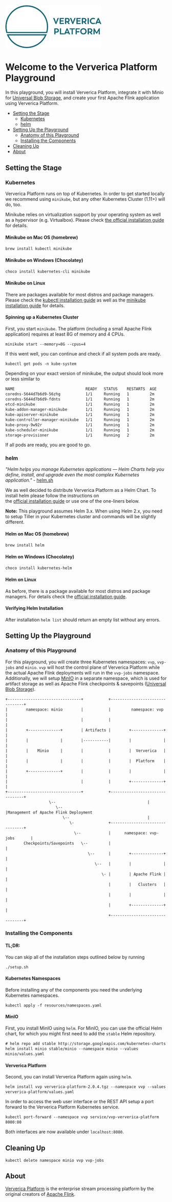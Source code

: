 <img alt="Ververica Platform" src="vvp-logo.png" width="300px" />

# Welcome to the Ververica Platform Playground

In this playground, you will install Ververica Platform, integrate it with Minio for 
[Universal Blob Storage](https://docs.ververica.com/administration/blob_storage.html), and create your first Apache Flink 
application using Ververica Platform.

* [Setting the Stage](#setting-the-stage)
  + [Kubernetes](#kubernetes)
  + [helm](#helm)
* [Setting Up the Playground](#setting-up-the-playground)
  + [Anatomy of this Playground](#anatomy-of-this-playground)
  + [Installing the Components](#installation)
* [Cleaning Up](#teardown)
* [About](#about)

## Setting the Stage

### Kubernetes

Ververica Platform runs on top of Kubernetes. In order to get started locally we recommend using `minikube`, but any 
other Kubernetes Cluster (1.11+) will do, too. 
 
Minikube relies on virtualization support by your operating system as well as a hypervisor (e.g. Virtualbox). Please 
check [the official installation guide](https://kubernetes.io/docs/tasks/tools/install-minikube/#before-you-begin) for details.  

#### Minikube on Mac OS (homebrew)

```
brew install kubectl minikube
```

#### Minikube on Windows (Chocolatey) 

```
choco install kubernetes-cli minikube
```

#### Minikube on Linux

There are packages available for most distros and package managers. Please check 
the [kubectl installation guide](https://kubernetes.io/docs/tasks/tools/install-kubectl/#install-kubectl-on-linux) as 
well as the [minikube installation guide](https://kubernetes.io/docs/tasks/tools/install-minikube/#install-minikube) for details. 

#### Spinning up a Kubernetes Cluster

First, you start `minikube`. The platform (including a small Apache Flink application) requires at least 8G of memory 
and 4 CPUs.  

```
minikube start --memory=8G --cpus=4
```

If this went well, you can continue and check if all system pods are ready.

```
kubectl get pods -n kube-system
``` 

Depending on your exact version of minikube, the output should look more or less similar to

```
NAME                               READY   STATUS    RESTARTS  AGE
coredns-5644d7b6d9-56zhg           1/1     Running   1         2m
coredns-5644d7b6d9-fdnts           1/1     Running   1         2m
etcd-minikube                      1/1     Running   1         2m
kube-addon-manager-minikube        1/1     Running   1         2m
kube-apiserver-minikube            1/1     Running   1         2m
kube-controller-manager-minikube   1/1     Running   1         2m
kube-proxy-9w92r                   1/1     Running   1         2m
kube-scheduler-minikube            1/1     Running   1         2m
storage-provisioner                1/1     Running   2         2m
```

If all pods are ready, you are good to go. 

### helm

*"Helm helps you manage Kubernetes applications — Helm Charts help you define, install, and upgrade even the most 
complex Kubernetes application."* - [helm.sh](https://helm.sh/)

We as well decided to distribute Ververica Platform as a Helm Chart. To install helm please follow the instructions on  
the [official installation guide](https://helm.sh/docs/intro/install/) or use one of the one-liners below.

**Note:** This playground assumes Helm 3.x. When using Helm 2.x, you need to setup Tiller in your Kubernetes cluster
and commands will be slightly different.

#### Helm on Mac OS (homebrew)

```
brew install helm
```

#### Helm on Windows (Chocolatey) 

```
choco install kubernetes-helm
```

#### Helm on Linux

As before, there is a package available for most distros and package managers. For details check the 
[official installation guide](https://helm.sh/docs/intro/install/).

#### Verifying Helm Installation

After installation `helm list` should return an empty list without any errors.  

## Setting Up the Playground

### Anatomy of this Playground

For this playground, you will create three Kubernetes namespaces: `vvp`, `vvp-jobs` and `minio`. `vvp` will host the 
control plane of Ververica  Platform while the actual Apache Flink deployments will run in the `vvp-jobs` namespace. 
Additionally, we will setup [MinIO](https://min.io/) in a separate namespace, which is used for artifact storage as well 
as Apache Flink checkpoints & savepoints 
([Universal Blob Storage](https://docs.ververica.com/administration/blob_storage.html)). 

```
+--------------------------------+           +--------------------------------+                     
|        namespace: minio        |           |         namespace: vvp         |                     
|                                |           |                                |                     
|        +--------------+        | Artifacts |        +--------------+        |                     
|        |              |        |-----------|        |              |        |                     
|        |    Minio     |        |           |        |  Ververica   |        |                     
|        |              |        |           |        |  Platform    |        |                     
|        +--------------+        |           |        |              |        |                     
|                                |           |        +--------------+        |                     
+--------------------------------+           +--------------------------------+                     
                   \--                                        |                                     
                      \--                                     |Management of Apache Flink Deployment
                         \--                                  |                                     
                            \-               +--------------------------------+                     
                              \--            |      namespace: vvp-jobs       |                     
        Checkpoints/Savepoints   \--         |                                |                     
                                    \--      |        +--------------+        |                     
                                       \--   |        |              |        |                     
                                          \- |        | Apache Flink |        |                     
                                             |        |   Clusters   |        |                     
                                             |        |              |        |                     
                                             |        +--------------+        |                     
                                             +--------------------------------+   
```

### Installing the Components

#### TL;DR:

You can skip all of the installation steps outlined below by running 

```
./setup.sh
```

#### Kubernetes Namespaces

Before installing any of the components you need the underlying Kubernetes namespaces.

```
kubectl apply -f resources/namespaces.yaml
```

#### MinIO

First, you install MinIO using `helm`. For MinIO, you can use the official Helm chart, for which you might first need to 
add the `stable` Helm repository.

```
# helm repo add stable http://storage.googleapis.com/kubernetes-charts
helm install minio stable/minio --namespace minio --values minio/values.yaml
```

#### Ververica Platform 

Second, you can install Ververica Platform again using `helm`. 
 
```
helm install vvp ververica-platform-2.0.4.tgz --namespace vvp --values ververica-platform/values.yaml
```

In order to access the web user interface or the REST API setup a port forward to the Ververica Platform Kubernetes 
service.

```
kubectl port-forward --namespace vvp service/vvp-ververica-platform 8080:80
```

Both interfaces are now available under `localhost:8080`. 

## Cleaning Up

```
kubectl delete namespace minio vvp vvp-jobs
```

## About

[Ververica Platform](https://www.ververica.com) is the enterprise stream processing platform by the original creators of [Apache Flink](https://flink.apache.org/). 
